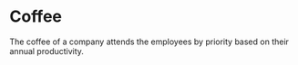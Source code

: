 # Coffee
The coffee of a company attends the employees by priority based on their annual productivity. 

